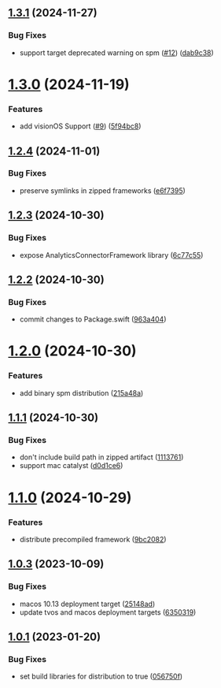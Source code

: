 ## [1.3.1](https://github.com/amplitude/analytics-connector-ios/compare/v1.3.0...v1.3.1) (2024-11-27)


### Bug Fixes

* support target deprecated warning on spm ([#12](https://github.com/amplitude/analytics-connector-ios/issues/12)) ([dab9c38](https://github.com/amplitude/analytics-connector-ios/commit/dab9c38fc29766e44bc7534082c8c7ff263e482c))

# [1.3.0](https://github.com/amplitude/analytics-connector-ios/compare/v1.2.4...v1.3.0) (2024-11-19)


### Features

* add visionOS Support ([#9](https://github.com/amplitude/analytics-connector-ios/issues/9)) ([5f94bc8](https://github.com/amplitude/analytics-connector-ios/commit/5f94bc805319a828e3499487cd2b39626179f237))

## [1.2.4](https://github.com/amplitude/analytics-connector-ios/compare/v1.2.3...v1.2.4) (2024-11-01)


### Bug Fixes

* preserve symlinks in zipped frameworks ([e6f7395](https://github.com/amplitude/analytics-connector-ios/commit/e6f73953c24429dd0141078953702be2720e9a23))

## [1.2.3](https://github.com/amplitude/analytics-connector-ios/compare/v1.2.2...v1.2.3) (2024-10-30)


### Bug Fixes

* expose AnalyticsConnectorFramework library ([6c77c55](https://github.com/amplitude/analytics-connector-ios/commit/6c77c553b4ee005d264c19ed07804b4aca287332))

## [1.2.2](https://github.com/amplitude/analytics-connector-ios/compare/v1.2.1...v1.2.2) (2024-10-30)


### Bug Fixes

* commit changes to Package.swift ([963a404](https://github.com/amplitude/analytics-connector-ios/commit/963a404c2d2d8ce77840d20036c35f4a3bdc4809))

# [1.2.0](https://github.com/amplitude/analytics-connector-ios/compare/v1.1.1...v1.2.0) (2024-10-30)


### Features

* add binary spm distribution ([215a48a](https://github.com/amplitude/analytics-connector-ios/commit/215a48a24181e43a518492874d8eeddfcc998376))

## [1.1.1](https://github.com/amplitude/analytics-connector-ios/compare/v1.1.0...v1.1.1) (2024-10-30)


### Bug Fixes

* don't include build path in zipped artifact ([1113761](https://github.com/amplitude/analytics-connector-ios/commit/1113761a163d9b82cd28b4b25d5557c582eca34f))
* support mac catalyst ([d0d1ce6](https://github.com/amplitude/analytics-connector-ios/commit/d0d1ce6fd587beb2c1606bc8e3362a85b1cb55bc))

# [1.1.0](https://github.com/amplitude/analytics-connector-ios/compare/v1.0.3...v1.1.0) (2024-10-29)


### Features

* distribute precompiled framework ([9bc2082](https://github.com/amplitude/analytics-connector-ios/commit/9bc2082e98af02ae918a98948bb7efcf499442f9))

## [1.0.3](https://github.com/amplitude/analytics-connector-ios/compare/v1.0.2...v1.0.3) (2023-10-09)


### Bug Fixes

* macos 10.13 deployment target ([25148ad](https://github.com/amplitude/analytics-connector-ios/commit/25148adaa4484bd2a626e5aca5022a460d2caab6))
* update tvos and macos deployment targets ([6350319](https://github.com/amplitude/analytics-connector-ios/commit/6350319d6f26f0955fa462d42d45491715c8a2d3))

## [1.0.1](https://github.com/amplitude/analytics-connector-ios/compare/v1.0.0...v1.0.1) (2023-01-20)


### Bug Fixes

* set build libraries for distribution to true ([056750f](https://github.com/amplitude/analytics-connector-ios/commit/056750f4427cb836b06805702782d568236e3ea9))
